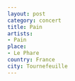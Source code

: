 ```yaml
---
layout: post
category: concert
title: Pain
artists: 
- Pain
place: 
- Le Phare
country: France
city: Tournefeuille
---
```


